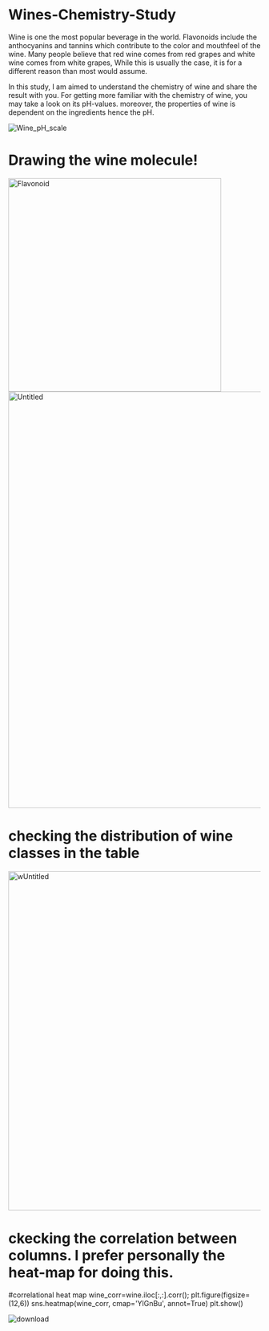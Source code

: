# Wines-Chemistry-Study
Wine is one the most popular beverage in the world. Flavonoids include the anthocyanins and tannins which contribute to the color and mouthfeel of the wine. Many people believe that red wine comes from red grapes and white wine comes from white grapes, While this is usually the case, it is for a different reason than most would assume.

In this study, I am aimed to understand the chemistry of wine and share the result with you. For getting more familiar with the chemistry of wine, you may take a look on its pH-values. moreover, the properties of wine is dependent on the ingredients hence the pH.



![Wine_pH_scale](https://user-images.githubusercontent.com/64262003/113576525-014ee680-9620-11eb-9e43-5a94bf3fe52c.png)

# Drawing the wine molecule!
<img width="425" alt="Flavonoid" src="https://user-images.githubusercontent.com/64262003/113578025-78857a00-9622-11eb-838b-988412461778.png">


<img width="830" alt="Untitled" src="https://user-images.githubusercontent.com/64262003/113577459-97374100-9621-11eb-88a5-6135e913cd82.png">



# checking the distribution of wine classes in the table
<img width="676" alt="wUntitled" src="https://user-images.githubusercontent.com/64262003/113578347-f5185880-9622-11eb-9d68-e3ad8599c38a.png">

    
# ckecking the correlation between columns. I prefer personally the heat-map for doing this.
#correlational heat map
wine_corr=wine.iloc[:,:].corr();
plt.figure(figsize=(12,6))
sns.heatmap(wine_corr, cmap='YlGnBu', annot=True)
    plt.show()
    
![download](https://user-images.githubusercontent.com/64262003/113577826-2cd2d080-9622-11eb-933d-52049a086dc6.png)

